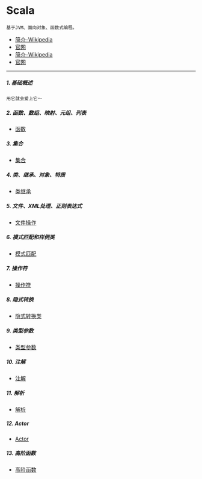 # Scala
    基于JVM、面向对象、函数式编程。
- [简介-Wikipedia](https://en.wikipedia.org/wiki/Scala_(programming_language))
- [官网](https://www.scala-lang.org/)
- <a href="https://en.wikipedia.org/wiki/Scala_(programming_language)" target="_blank">简介-Wikipedia</a>
- <a href="https://www.scala-lang.org/" target="_blank">官网</a>
---
##### 1. 基础概述
    用它就会爱上它～

##### 2. 函数、数组、映射、元组、列表
* [函数](funcOp)

##### 3. 集合
* [集合](gatherOp)

##### 4. 类、继承、对象、特质
* [类继承](classOp)

##### 5. 文件、XML处理、正则表达式
* [文件操作](fileOp)

##### 6. 模式匹配和样例类
* [模式匹配](matchOp)

##### 7. 操作符
* [操作符](operatorOp)

##### 8. 隐式转换
* [隐式转换类](implicitDemo)

##### 9. 类型参数
* [类型参数](typeParam)

##### 10. 注解
* [注解](annotationOp)

##### 11. 解析
* [解析](grammarOp)

##### 12. Actor
* [Actor](actorOp)

##### 13. 高阶函数
* [高阶函数](highOrder)

